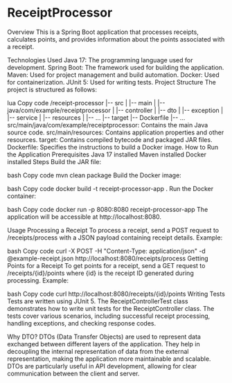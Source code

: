 # ReceiptProcessor
Overview
This is a Spring Boot application that processes receipts, calculates points, and provides information about the points associated with a receipt.

Technologies Used
Java 17: The programming language used for development.
Spring Boot: The framework used for building the application.
Maven: Used for project management and build automation.
Docker: Used for containerization.
JUnit 5: Used for writing tests.
Project Structure
The project is structured as follows:

lua
Copy code
/receipt-processor
|-- src
|   |-- main
|       |-- java/com/example/receiptprocessor
|           |-- controller
|           |-- dto
|           |-- exception
|           |-- service
|       |-- resources
|       |-- ...
|-- target
|-- Dockerfile
|-- ...
src/main/java/com/example/receiptprocessor: Contains the main Java source code.
src/main/resources: Contains application properties and other resources.
target: Contains compiled bytecode and packaged JAR files.
Dockerfile: Specifies the instructions to build a Docker image.
How to Run the Application
Prerequisites
Java 17 installed
Maven installed
Docker installed
Steps
Build the JAR file:

bash
Copy code
mvn clean package
Build the Docker image:

bash
Copy code
docker build -t receipt-processor-app .
Run the Docker container:

bash
Copy code
docker run -p 8080:8080 receipt-processor-app
The application will be accessible at http://localhost:8080.

Usage
Processing a Receipt
To process a receipt, send a POST request to /receipts/process with a JSON payload containing receipt details. Example:

bash
Copy code
curl -X POST -H "Content-Type: application/json" -d @example-receipt.json http://localhost:8080/receipts/process
Getting Points for a Receipt
To get points for a receipt, send a GET request to /receipts/{id}/points where {id} is the receipt ID generated during processing. Example:

bash
Copy code
curl http://localhost:8080/receipts/{id}/points
Writing Tests
Tests are written using JUnit 5. The ReceiptControllerTest class demonstrates how to write unit tests for the ReceiptController class. The tests cover various scenarios, including successful receipt processing, handling exceptions, and checking response codes.

Why DTO?
DTOs (Data Transfer Objects) are used to represent data exchanged between different layers of the application. They help in decoupling the internal representation of data from the external representation, making the application more maintainable and scalable. DTOs are particularly useful in API development, allowing for clear communication between the client and server.

